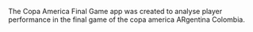 The Copa America Final Game app was created to analyse player performance in the final game of the copa america ARgentina Colombia.
